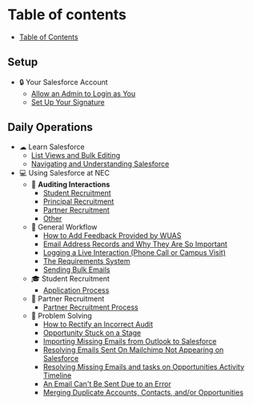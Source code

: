 # Table of contents

* [Table of Contents](README.md)

## Setup

* 🔒 Your Salesforce Account
  * [Allow an Admin to Login as You](setup/your-salesforce-account/allow-an-admin-to-login-as-you.md)
  * [Set Up Your Signature](setup/your-salesforce-account/set-up-your-signature.md)

## Daily Operations

* ☁ Learn Salesforce
  * [List Views and Bulk Editing](daily-operations/learn-salesforce/list-views-and-bulk-editing.md)
  * [Navigating and Understanding Salesforce](daily-operations/learn-salesforce/navigating-and-understanding-salesforce.md)
* 💻 Using Salesforce at NEC
  * 🥰 **Auditing Interactions**
    * [Student Recruitment](daily-operations/using-salesforce-at-nec/interaction-auditing/student-recruitment.md)
    * [Principal Recruitment](daily-operations/using-salesforce-at-nec/interaction-auditing/principal-recruitment.md)
    * [Partner Recruitment](daily-operations/using-salesforce-at-nec/interaction-auditing/partner-recruitment.md)
    * [Other](daily-operations/using-salesforce-at-nec/interaction-auditing/other.md)
  * 💼 General Workflow
    * [How to Add Feedback Provided by WUAS](daily-operations/using-salesforce-at-nec/general-workflow/adding-feedback-from-wuas.md)
    * [Email Address Records and Why They Are So Important](daily-operations/using-salesforce-at-nec/general-workflow/importance-of-email-address-records.md)
    * [Logging a Live Interaction (Phone Call or Campus Visit)](daily-operations/using-salesforce-at-nec/general-workflow/logging-a-live-interaction.md)
    * [The Requirements System](daily-operations/using-salesforce-at-nec/general-workflow/the-requirements-system.md)
    * [Sending Bulk Emails](daily-operations/using-salesforce-at-nec/general-workflow/sending-bulk-emails.md)
  * 🎓 Student Recruitment
    * [Application Process](daily-operations/using-salesforce-at-nec/student-recruitment/application-process.md)
  * 🤝 Partner Recruitment
    * [Partner Recruitment Process](daily-operations/using-salesforce-at-nec/partner-recruitment/partner-recruitment-process.md)
  * 🤔 Problem Solving
    * [How to Rectify an Incorrect Audit](daily-operations/using-salesforce-at-nec/problem-solving/how-to-rectify-an-incorrect-audit.md)
    * [Opportunity Stuck on a Stage](daily-operations/using-salesforce-at-nec/problem-solving/opportunity-stuck-on-a-stage.md)
    * [Importing Missing Emails from Outlook to Salesforce](daily-operations/using-salesforce-at-nec/problem-solving/importing-missing-emails-from-outlook-to-salesforce.md)
    * [Resolving Emails Sent On Mailchimp Not Appearing on Salesforce](daily-operations/using-salesforce-at-nec/problem-solving/resolving-emails-sent-on-mailchimp-not-appearing-on-salesforce.md)
    * [Resolving Missing Emails and tasks on Opportunities Activity Timeline](daily-operations/using-salesforce-at-nec/problem-solving/resolving-missing-emails-and-tasks-on-opportunities-activity-timeline.md)
    * [An Email Can't Be Sent Due to an Error](daily-operations/using-salesforce-at-nec/problem-solving/cannot-send-an-email.md)
    * [Merging Duplicate Accounts, Contacts, and/or Opportunities](daily-operations/using-salesforce-at-nec/problem-solving/merging-duplicate-accounts-contacts-and-or-opportunities.md)
